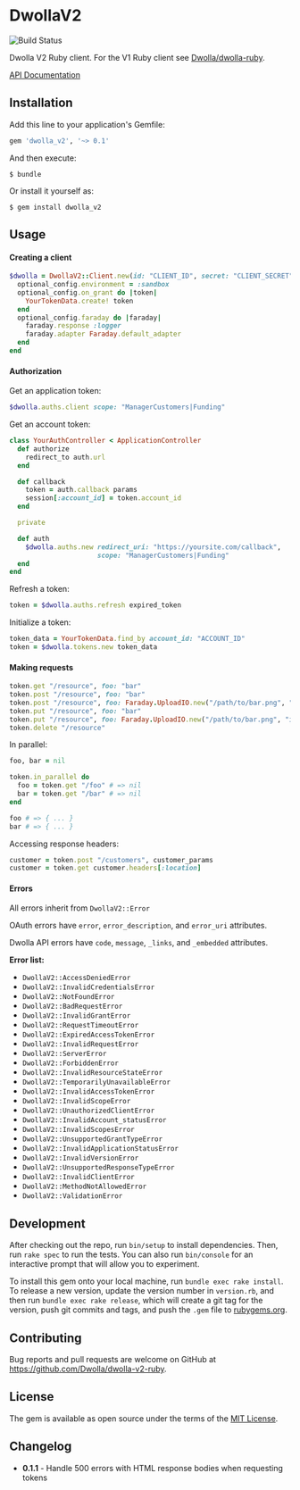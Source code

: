 # DwollaV2

![Build Status](https://travis-ci.org/Dwolla/dwolla-v2-ruby.svg)

Dwolla V2 Ruby client. For the V1 Ruby client see [Dwolla/dwolla-ruby](https://github.com/Dwolla/dwolla-ruby).

[API Documentation](https://docsv2.dwolla.com)

## Installation

Add this line to your application's Gemfile:

```ruby
gem 'dwolla_v2', '~> 0.1'
```

And then execute:

    $ bundle

Or install it yourself as:

    $ gem install dwolla_v2

## Usage

#### Creating a client

```ruby
$dwolla = DwollaV2::Client.new(id: "CLIENT_ID", secret: "CLIENT_SECRET") do |optional_config|
  optional_config.environment = :sandbox
  optional_config.on_grant do |token|
    YourTokenData.create! token
  end
  optional_config.faraday do |faraday|
    faraday.response :logger
    faraday.adapter Faraday.default_adapter
  end
end
```

#### Authorization

Get an application token:

```ruby
$dwolla.auths.client scope: "ManagerCustomers|Funding"
```

Get an account token:

```ruby
class YourAuthController < ApplicationController
  def authorize
    redirect_to auth.url
  end

  def callback
    token = auth.callback params
    session[:account_id] = token.account_id
  end

  private

  def auth
    $dwolla.auths.new redirect_uri: "https://yoursite.com/callback",
                      scope: "ManagerCustomers|Funding"
  end
end
```

Refresh a token:

```ruby
token = $dwolla.auths.refresh expired_token
```

Initialize a token:

```ruby
token_data = YourTokenData.find_by account_id: "ACCOUNT_ID"
token = $dwolla.tokens.new token_data
```

#### Making requests

```ruby
token.get "/resource", foo: "bar"
token.post "/resource", foo: "bar"
token.post "/resource", foo: Faraday.UploadIO.new("/path/to/bar.png", "image/png")
token.put "/resource", foo: "bar"
token.put "/resource", foo: Faraday.UploadIO.new("/path/to/bar.png", "image/png")
token.delete "/resource"
```

In parallel:

```ruby
foo, bar = nil

token.in_parallel do
  foo = token.get "/foo" # => nil
  bar = token.get "/bar" # => nil
end

foo # => { ... }
bar # => { ... }
```

Accessing response headers:

```ruby
customer = token.post "/customers", customer_params
customer = token.get customer.headers[:location]
```

#### Errors

All errors inherit from `DwollaV2::Error`

OAuth errors have `error`, `error_description`, and `error_uri` attributes.

Dwolla API errors have `code`, `message`, `_links`, and `_embedded` attributes.

**Error list:**

- `DwollaV2::AccessDeniedError`
- `DwollaV2::InvalidCredentialsError`
- `DwollaV2::NotFoundError`
- `DwollaV2::BadRequestError`
- `DwollaV2::InvalidGrantError`
- `DwollaV2::RequestTimeoutError`
- `DwollaV2::ExpiredAccessTokenError`
- `DwollaV2::InvalidRequestError`
- `DwollaV2::ServerError`
- `DwollaV2::ForbiddenError`
- `DwollaV2::InvalidResourceStateError`
- `DwollaV2::TemporarilyUnavailableError`
- `DwollaV2::InvalidAccessTokenError`
- `DwollaV2::InvalidScopeError`
- `DwollaV2::UnauthorizedClientError`
- `DwollaV2::InvalidAccount_statusError`
- `DwollaV2::InvalidScopesError`
- `DwollaV2::UnsupportedGrantTypeError`
- `DwollaV2::InvalidApplicationStatusError`
- `DwollaV2::InvalidVersionError`
- `DwollaV2::UnsupportedResponseTypeError`
- `DwollaV2::InvalidClientError`
- `DwollaV2::MethodNotAllowedError`
- `DwollaV2::ValidationError`

## Development

After checking out the repo, run `bin/setup` to install dependencies. Then, run `rake spec` to run the tests. You can also run `bin/console` for an interactive prompt that will allow you to experiment.

To install this gem onto your local machine, run `bundle exec rake install`. To release a new version, update the version number in `version.rb`, and then run `bundle exec rake release`, which will create a git tag for the version, push git commits and tags, and push the `.gem` file to [rubygems.org](https://rubygems.org).

## Contributing

Bug reports and pull requests are welcome on GitHub at https://github.com/Dwolla/dwolla-v2-ruby.

## License

The gem is available as open source under the terms of the [MIT License](https://github.com/Dwolla/dwolla-v2-ruby).

## Changelog

- **0.1.1** - Handle 500 errors with HTML response bodies when requesting tokens
